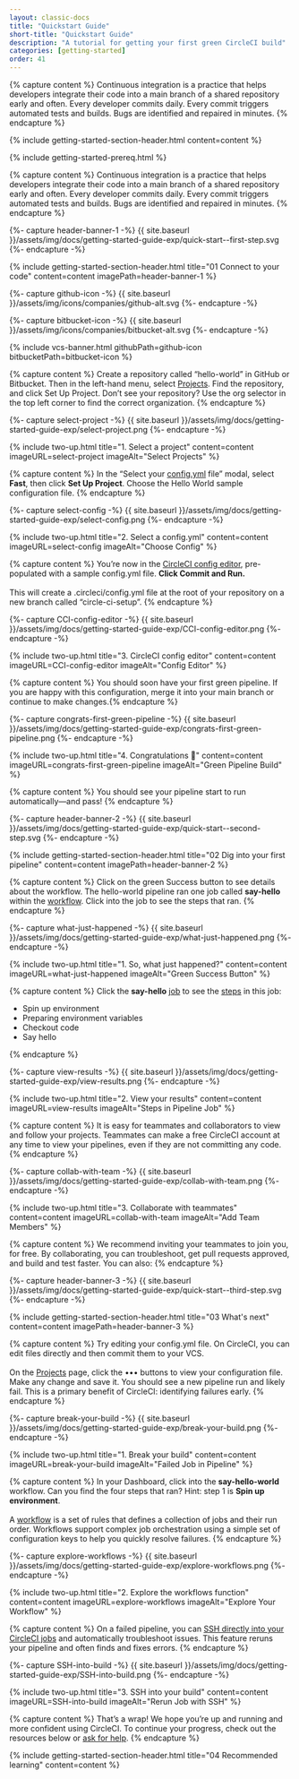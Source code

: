 ```yaml
---
layout: classic-docs
title: "Quickstart Guide"
short-title: "Quickstart Guide"
description: "A tutorial for getting your first green CircleCI build"
categories: [getting-started]
order: 41
---
```


<!--- Intro Header Content -->
{% capture content %}
Continuous integration is a practice that helps developers integrate their code into a main branch of a shared repository early and often. Every developer commits daily. Every commit triggers automated tests and builds. Bugs are identified and repaired in minutes.
{% endcapture %}

{% include getting-started-section-header.html content=content %}
<!--- End Intro Header Content -->

<!--- Prereq Section -->
{% include getting-started-prereq.html %}

<!--- End Prereq Section -->

<!--- Header #1 -->
{% capture content %}
Continuous integration is a practice that helps developers integrate their code into a main branch of a shared repository early and often. Every developer commits daily. Every commit triggers automated tests and builds. Bugs are identified and repaired in minutes.
{% endcapture %}

{%- capture header-banner-1 -%}
{{ site.baseurl }}/assets/img/docs/getting-started-guide-exp/quick-start--first-step.svg
{%- endcapture -%}

{% include getting-started-section-header.html title="01 Connect to your code" content=content imagePath=header-banner-1 %}
<!--- End Header #1 -->

<!--- VCS Banner -->
{%- capture github-icon -%}
  {{ site.baseurl }}/assets/img/icons/companies/github-alt.svg
{%- endcapture -%}

{%- capture bitbucket-icon -%}
  {{ site.baseurl }}/assets/img/icons/companies/bitbucket-alt.svg
{%- endcapture -%}

{% include vcs-banner.html githubPath=github-icon bitbucketPath=bitbucket-icon %}
<!--- End VCS Banner -->

<!--- Section #1 - Content #1 -->
{% capture content %}
Create a repository called “hello-world” in GitHub or Bitbucket. Then in the left-hand menu, select <a href="https://app.circleci.com/projects/">Projects</a>. Find the repository, and click Set Up Project. Don’t see your repository? Use the org selector in the top left corner to find the correct organization.
{% endcapture %}

{%- capture select-project -%}
  {{ site.baseurl }}/assets/img/docs/getting-started-guide-exp/select-project.png
{%- endcapture -%}

{% include two-up.html title="1. Select a project" content=content imageURL=select-project imageAlt="Select Projects" %}
<!--- End Content #1 -->

<!--- Section #1 - Content #2 -->
{% capture content %}
In the “Select your <a class="no-external-icon" href="https://circleci.com/docs/2.0/config-start/">config.yml</a> file” modal, select <b>Fast</b>, then click <b>Set Up Project</b>. Choose the Hello World sample configuration file.
{% endcapture %}

{%- capture select-config -%}
  {{ site.baseurl }}/assets/img/docs/getting-started-guide-exp/select-config.png
{%- endcapture -%}

{% include two-up.html title="2. Select a config.yml" content=content imageURL=select-config imageAlt="Choose Config" %}
<!--- End Content #2 -->

<!--- Section #1 - Content #3 -->
{% capture content %}
You’re now in the <a class="no-external-icon" href="https://circleci.com/docs/2.0/config-editor/#getting-started-with-the-circleci-config-editor">CircleCI config editor</a>, pre-populated with a sample config.yml file. <b>Click Commit and Run.</b> 
<br>
<br>
This will create a .circleci/config.yml file at the root of your repository on a new branch called “circle-ci-setup”.
{% endcapture %}

{%- capture CCI-config-editor -%}
  {{ site.baseurl }}/assets/img/docs/getting-started-guide-exp/CCI-config-editor.png
{%- endcapture -%}

{% include two-up.html title="3. CircleCI config editor" content=content imageURL=CCI-config-editor imageAlt="Config Editor" %}
<!--- End Content #3 -->

<!--- Section #1 - Content #4 -->
{% capture content %}
You should soon have your first green pipeline. If you are happy with this configuration, merge it into your main branch or continue to make changes.{% endcapture %}

{%- capture congrats-first-green-pipeline -%}
  {{ site.baseurl }}/assets/img/docs/getting-started-guide-exp/congrats-first-green-pipeline.png
{%- endcapture -%}

{% include two-up.html title="4. Congratulations 🎉" content=content imageURL=congrats-first-green-pipeline imageAlt="Green Pipeline Build" %}
<!--- End Content #4 -->

<!--- Header #2 -->
{% capture content %} You should see your pipeline start to run automatically—and pass! {% endcapture %}

{%- capture header-banner-2 -%}
{{ site.baseurl }}/assets/img/docs/getting-started-guide-exp/quick-start--second-step.svg
{%- endcapture -%}

{% include getting-started-section-header.html title="02 Dig into your first pipeline" content=content imagePath=header-banner-2 %}
<!--- End Header #2 -->

<!--- Section #2 - Content #1 -->
{% capture content %}
Click on the green Success button to see details about the workflow. The hello-world pipeline ran one job called <b>say-hello</b> within the <a class="no-external-icon" href="https://circleci.com/docs/2.0/concepts/#workflows">workflow</a>. Click into the job to see the steps that ran.
{% endcapture %}

{%- capture what-just-happened -%}
  {{ site.baseurl }}/assets/img/docs/getting-started-guide-exp/what-just-happened.png
{%- endcapture -%}

{% include two-up.html title="1. So, what just happened?" content=content imageURL=what-just-happened imageAlt="Green Success Button" %}
<!--- End Content #1 -->

<!--- Section #2 - Content #2 -->
{% capture content %}
Click the <b>say-hello</b> <a class="no-external-icon" href="https://circleci.com/docs/2.0/concepts/#jobs">job</a> to see the <a class="no-external-icon" href="https://circleci.com/docs/2.0/concepts/#steps">steps</a> in this job: 
<ul>
<li>Spin up environment</li>
<li>Preparing environment variables</li>
<li>Checkout code</li>
<li>Say hello</li>
</ul>
{% endcapture %}

{%- capture view-results -%}
  {{ site.baseurl }}/assets/img/docs/getting-started-guide-exp/view-results.png
{%- endcapture -%}

{% include two-up.html title="2. View your results" content=content imageURL=view-results imageAlt="Steps in Pipeline Job" %}

<!--- End Content #2 -->

<!--- Section #2 - Content #3 -->
{% capture content %}
It is easy for teammates and collaborators to view and follow your projects. Teammates can make a free CircleCI account at any time to view your pipelines, even if they are not committing any code.
{% endcapture %}

{%- capture collab-with-team -%}
  {{ site.baseurl }}/assets/img/docs/getting-started-guide-exp/collab-with-team.png
{%- endcapture -%}

{% include two-up.html title="3. Collaborate with teammates" content=content imageURL=collab-with-team imageAlt="Add Team Members" %}
<!--- End Content #3 -->

<!--- Header #3 -->
{% capture content %} We recommend inviting your teammates to join you, for free. By collaborating, you can troubleshoot, get pull requests approved, and build and test faster. You can also: {% endcapture %}

{%- capture header-banner-3 -%}
{{ site.baseurl }}/assets/img/docs/getting-started-guide-exp/quick-start--third-step.svg
{%- endcapture -%}

{% include getting-started-section-header.html title="03 What's next" content=content imagePath=header-banner-3 %}
<!--- End Header #3 -->

<!--- Section #3 - Content #1 -->
{% capture content %}
Try editing your config.yml file. On CircleCI, you can edit files directly and then commit them to your VCS. 
<br>
<br>
On the <a href="https://app.circleci.com/projects/">Projects</a> page, click the ••• buttons to view your configuration file. Make any change and save it. You should see a new pipeline run and likely fail. This is a primary benefit of CircleCI: identifying failures early.
{% endcapture %}

{%- capture break-your-build -%}
  {{ site.baseurl }}/assets/img/docs/getting-started-guide-exp/break-your-build.png
{%- endcapture -%}

{% include two-up.html title="1. Break your build" content=content imageURL=break-your-build imageAlt="Failed Job in Pipeline" %}
<!--- End Content #1 -->

<!--- Section #3 - Content #2 -->
{% capture content %}
In your Dashboard, click into the <b>say-hello-world</b> workflow. Can you find the four steps that ran? Hint: step 1 is <b>Spin up environment</b>.
<br>
<br>
A <a class="no-external-icon" href="https://circleci.com/docs/2.0/workflows/">workflow</a> is a set of rules that defines a collection of jobs and their run order. Workflows support complex job orchestration using a simple set of configuration keys to help you quickly resolve failures.
{% endcapture %}

{%- capture explore-workflows -%}
  {{ site.baseurl }}/assets/img/docs/getting-started-guide-exp/explore-workflows.png
{%- endcapture -%}

{% include two-up.html title="2. Explore the workflows function" content=content imageURL=explore-workflows imageAlt="Explore Your Workflow" %}
<!--- End Content #2 -->


<!--- Section #3 - Content #3 -->
{% capture content %}
On a failed pipeline, you can <a class="no-external-ixon" href="https://circleci.com/docs/2.0/ssh-access-jobs/">SSH directly into your CircleCI jobs</a> and automatically troubleshoot issues. This feature reruns your pipeline and often finds and fixes errors.
{% endcapture %}

{%- capture SSH-into-build -%}
  {{ site.baseurl }}/assets/img/docs/getting-started-guide-exp/SSH-into-build.png
{%- endcapture -%}

{% include two-up.html title="3. SSH into your build" content=content imageURL=SSH-into-build imageAlt="Rerun Job with SSH" %}
<!--- End Content #3 -->

<!--- Header #4 -->
{% capture content %} 
That’s a wrap! We hope you’re up and running and more confident using CircleCI. To continue your progress, check out the resources below or <a class="no-external-icon" href="https://support.circleci.com/hc/en-us/">ask for help</a>.
{% endcapture %}

{% include getting-started-section-header.html title="04 Recommended learning" content=content %}
<!--- End Header #4 -->
